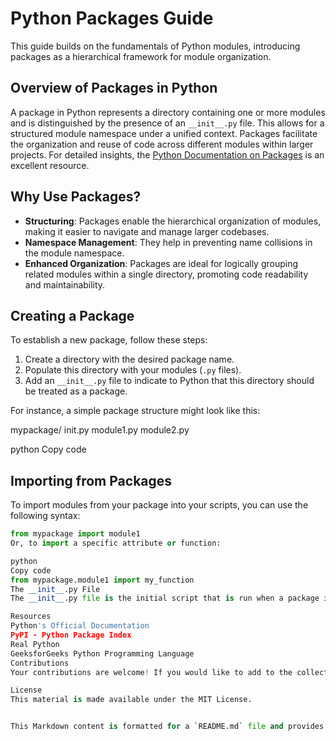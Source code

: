# Python Packages Guide

This guide builds on the fundamentals of Python modules, introducing packages as a hierarchical framework for module organization.

## Overview of Packages in Python

A package in Python represents a directory containing one or more modules and is distinguished by the presence of an `__init__.py` file. This allows for a structured module namespace under a unified context. Packages facilitate the organization and reuse of code across different modules within larger projects. For detailed insights, the [Python Documentation on Packages](https://docs.python.org/3/tutorial/modules.html#packages) is an excellent resource.

## Why Use Packages?

- **Structuring**: Packages enable the hierarchical organization of modules, making it easier to navigate and manage larger codebases.
- **Namespace Management**: They help in preventing name collisions in the module namespace.
- **Enhanced Organization**: Packages are ideal for logically grouping related modules within a single directory, promoting code readability and maintainability.

## Creating a Package

To establish a new package, follow these steps:

1. Create a directory with the desired package name.
2. Populate this directory with your modules (`.py` files).
3. Add an `__init__.py` file to indicate to Python that this directory should be treated as a package.

For instance, a simple package structure might look like this:

mypackage/
init.py
module1.py
module2.py

python
Copy code

## Importing from Packages

To import modules from your package into your scripts, you can use the following syntax:

```python
from mypackage import module1
Or, to import a specific attribute or function:

python
Copy code
from mypackage.module1 import my_function
The __init__.py File
The __init__.py file is the initial script that is run when a package is imported. It can be used to execute package initialization code, such as importing submodules or setting up package-level data.

Resources
Python's Official Documentation
PyPI - Python Package Index
Real Python
GeeksforGeeks Python Programming Language
Contributions
Your contributions are welcome! If you would like to add to the collective knowledge of Python packages, please feel free to submit pull requests or open issues for discussion.

License
This material is made available under the MIT License.


This Markdown content is formatted for a `README.md` file and provides a concise guide to understanding and using Python packages. It includes an overview, reasons for using packages, steps for creating a package, how to import from packages, and additional resources for further learning.